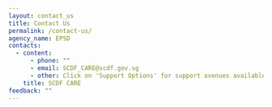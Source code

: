 ```yaml
---
layout: contact_us
title: Contact Us
permalink: /contact-us/
agency_name: EPSD
contacts:
  - content:
      - phone: ""
      - email: SCDF_CARE@scdf.gov.sg
      - other: Click on 'Support Options' for support avenues available for you.
    title: SCDF CARE
feedback: ""
---
```


